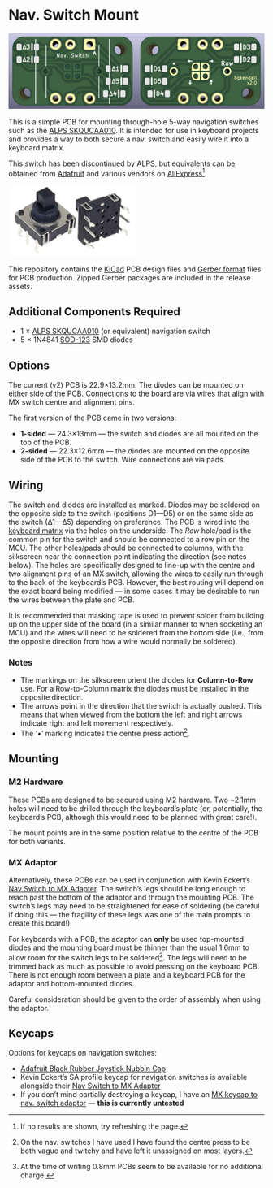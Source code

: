 # Nav. Switch Mount

![5-way Navigation Switch Mount](Images/nav-switch-mount.png)

This is a simple PCB for mounting through-hole 5-way navigation switches such as
the [ALPS SKQUCAA010]. It is intended for use in keyboard projects and provides
a way to both secure a nav. switch and easily wire it into a keyboard matrix.

This switch has been discontinued by ALPS, but equivalents can be obtained from
[Adafruit][ada-504] and various vendors on [AliExpress][ali-SKQ][^1].

<img src="Images/5-five-way-switches.jpg" width="250" title="5-way Navigation Switches">

This repository contains the [KiCad] PCB design files and [Gerber format] files
for PCB production. Zipped Gerber packages are included in the release assets.


[^1]: If no results are shown, try refreshing the page.


## Additional Components Required

 * 1 × [ALPS SKQUCAA010] (or equivalent) navigation switch
 * 5 × 1N4841 [SOD-123] SMD diodes


 ## Options

The current (v2) PCB is 22.9×13.2mm. The diodes can be mounted on either side of
the PCB. Connections to the board are via wires that align with MX switch centre
and alignment pins.

The first version of the PCB came in two versions:

 * **1-sided** — 24.3×13mm — the switch and diodes are all mounted on the top
    of the PCB.
 * **2-sided** — 22.3×12.6mm — the diodes are mounted on the opposite side of
    the PCB to the switch. Wire connections are via pads.

## Wiring

The switch and diodes are installed as marked. Diodes may be soldered on the
opposite side to the switch (positions D1—D5) or on the same side as the switch
(∆1—∆5) depending on preference. The PCB is wired into the [keyboard matrix] via
the holes on the underside. The *Row* hole/pad is the common pin for the switch
and should be connected to a row pin on the MCU. The other holes/pads should be
connected to columns, with the silkscreen near the connection point indicating
the direction (see notes below). The holes are specifically designed to line-up
with the centre and two alignment pins of an MX switch, allowing the wires to
easily run through to the back of the keyboard’s PCB. However, the best routing
will depend on the exact board being modified — in some cases it may be
desirable to run the wires between the plate and PCB.

It is recommended that masking tape is used to prevent solder from building up
on the upper side of the board (in a similar manner to when socketing an MCU)
and the wires will need to be soldered from the bottom side (i.e., from the
opposite direction from how a wire would normally be soldered).

### Notes

 * The markings on the silkscreen orient the diodes for **Column-to-Row** use.
   For a Row-to-Column matrix the diodes must be installed in the opposite
   direction.
 * The arrows point in the direction that the switch is actually pushed. This
   means that when viewed from the bottom the left and right arrows indicate
   right and left movement respectively.
 * The ‘•’ marking indicates the centre press action[^2].


[^2]: On the nav. switches I have used I have found the centre press to be both
      vague and twitchy and have left it unassigned on most layers.


## Mounting

### M2 Hardware

These PCBs are designed to be secured using M2 hardware. Two ~2.1mm holes will
need to be drilled through the keyboard’s plate (or, potentially, the keyboard’s
PCB, although this would need to be planned with great care!).

The mount points are in the same position relative to the centre of the PCB for
both variants.

### MX Adaptor

Alternatively, these PCBs can be used in conjunction with Kevin Eckert’s [Nav
Switch to MX Adapter][nav2mx]. The switch’s legs should be long enough to reach
past the bottom of the adaptor and through the mounting PCB. The switch’s legs
may need to be straightened for ease of soldering (be careful if doing this —
the fragility of these legs was one of the main prompts to create this board!).

For keyboards with a PCB, the adaptor can **only** be used top-mounted diodes
and the mounting board must be thinner than the usual 1.6mm to allow room for
the switch legs to be soldered[^3]. The legs will need to be trimmed back as
much as possible to avoid pressing on the keyboard PCB. There is not enough room
between a plate and a keyboard PCB for the adaptor and bottom-mounted diodes.

Careful consideration should be given to the order of assembly when using the
adaptor.


[^3]: At the time of writing 0.8mm PCBs seem to be available for no additional
      charge.


## Keycaps

Options for keycaps on navigation switches:

 * [Adafruit Black Rubber Joystick Nubbin Cap][ada-4697]
 * Kevin Eckert’s SA profile keycap for navigation switches is available
   alongside their [Nav Switch to MX Adapter][nav2mx]
 * If you don’t mind partially destroying a keycap, I have an [MX keycap to nav.
   switch adaptor][mx2nav] — **this is currently untested**



[ALPS SKQUCAA010]: https://tech.alpsalpine.com/e/products/detail/SKQUCAA010/
[KiCad]: https://www.kicad.org
[Gerber format]: https://en.wikipedia.org/wiki/Gerber_format
[ada-504]: https://www.adafruit.com/product/504
[ada-4697]: https://www.adafruit.com/product/4697
[ali-SKQ]: https://www.aliexpress.com/w/wholesale-SKQUCAA010.html?catId=0&SearchText=SKQUCAA010&spm=a2g0o.productlist.1000002.0
[SOD-123]: https://en.wikipedia.org/wiki/Small_Outline_Diode
[keyboard matrix]: https://www.pcbheaven.com/wikipages/How_Key_Matrices_Works/
[nav2mx]: https://www.thingiverse.com/thing:3958026
[mx2nav]: https://www.tinkercad.com/things/3gL4wvWRLj1?sharecode=r8TKDKdgjJ2txvJRraO-QcmJA2kGXZVvP2sOEYxu-jg
